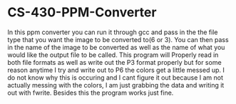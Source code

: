 # CS-430-PPM-Converter

In this ppm converter you can run it through gcc
and pass in the the file type that you want the image to 
be converted to(6 or 3). You can then pass in the name of the image to be converted 
as well as the name of what you would like the output file to be called.
This program will Properly read in both file formats as well as write out the 
P3 format properly but for some reason anytime I try and write out to P6 the colors
get a little messed up. I do not know why this is occuring and I cant figure it out because
I am not actually messing with the colors, I am just grabbing the data and writing it out with
fwrite. Besides this the program works just fine.
